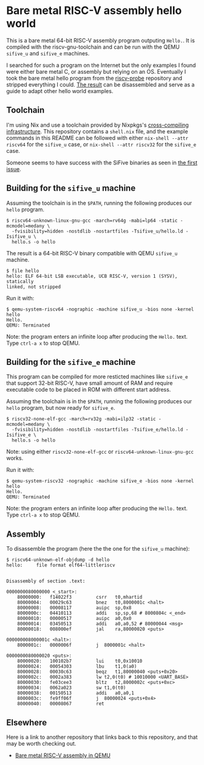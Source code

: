 # Bare metal RISC-V assembly hello world

This is a bare metal 64-bit RISC-V assembly program outputing `Hello.`. It is
compiled with the riscv-gnu-toolchain and can be run with the QEMU `sifive_u`
and `sifive_e` machines.

I searched for such a program on the Internet but the only examples I found
were either bare metal C, or assembly but relying on an OS. Eventually I took
the bare metal hello program from the
[riscv-probe](https://github.com/michaeljclark/riscv-probe) repository and
stripped everything I could. [The
result](https://github.com/noteed/riscv-hello-c) can be disassembled and serve
as a guide to adapt other hello world examples.


## Toolchain

I'm using Nix and use a toolchain provided by Nixpkgs's [cross-compiling
infrastructure](https://nixos.wiki/wiki/Cross_Compiling). This repository
contains a `shell.nix` file, and the example commands in this README can be
followed with either `nix-shell --attr riscv64` for the `sifive_u` case, or
`nix-shell --attr riscv32` for the `sifive_e` case.

Someone seems to have success with the SiFive binaries as seen in [the first
issue](https://github.com/noteed/riscv-hello-asm/issues/1).


## Building for the `sifive_u` machine

Assuming the toolchain is in the `$PATH`, running the following produces our
`hello` program.

```
$ riscv64-unknown-linux-gnu-gcc -march=rv64g -mabi=lp64 -static -mcmodel=medany \
  -fvisibility=hidden -nostdlib -nostartfiles -Tsifive_u/hello.ld -Isifive_u \
  hello.s -o hello
```

The result is a 64-bit RISC-V binary compatible with QEMU `sifive_u` machine.

```
$ file hello
hello: ELF 64-bit LSB executable, UCB RISC-V, version 1 (SYSV), statically
linked, not stripped
```

Run it with:

```
$ qemu-system-riscv64 -nographic -machine sifive_u -bios none -kernel hello
Hello.
QEMU: Terminated
```

Note: the program enters an infinite loop after producing the `Hello.` text.
Type `ctrl-a x` to stop QEMU.


## Building for the `sifive_e` machine

This program can be compiled for more resticted machines like `sifive_e`
that support 32-bit RISC-V, have small amount of RAM and require executable
code to be placed in ROM with different start address.

Assuming the toolchain is in the `$PATH`, running the following produces our
`hello` program, but now ready for `sifive_e`.

```
$ riscv32-none-elf-gcc -march=rv32g -mabi=ilp32 -static -mcmodel=medany \
  -fvisibility=hidden -nostdlib -nostartfiles -Tsifive_e/hello.ld -Isifive_e \
  hello.s -o hello
```

Note: using either `riscv32-none-elf-gcc` or `riscv64-unknown-linux-gnu-gcc`
works.

Run it with:

```
$ qemu-system-riscv32 -nographic -machine sifive_e -bios none -kernel hello
Hello.
QEMU: Terminated
```

Note: the program enters an infinite loop after producing the `Hello.` text.
Type `ctrl-a x` to stop QEMU.


## Assembly

To disassemble the program (here the the one for the `sifive_u` machine):


```
$ riscv64-unknown-elf-objdump -d hello
hello:     file format elf64-littleriscv


Disassembly of section .text:

0000000080000000 <_start>:
    80000000:	f14022f3         csrr	t0,mhartid
    80000004:	00029c63         bnez	t0,8000001c <halt>
    80000008:	00008117         auipc	sp,0x8
    8000000c:	04410113         addi	sp,sp,68 # 8000804c <_end>
    80000010:	00000517         auipc	a0,0x0
    80000014:	03450513         addi	a0,a0,52 # 80000044 <msg>
    80000018:	008000ef         jal	ra,80000020 <puts>

000000008000001c <halt>:
    8000001c:	0000006f         j	8000001c <halt>

0000000080000020 <puts>:
    80000020:	100102b7         lui	t0,0x10010
    80000024:	00054303         lbu	t1,0(a0)
    80000028:	00030c63         beqz	t1,80000040 <puts+0x20>
    8000002c:	0002a383         lw	t2,0(t0) # 10010000 <UART_BASE>
    80000030:	fe03cee3         bltz	t2,8000002c <puts+0xc>
    80000034:	0062a023         sw	t1,0(t0)
    80000038:	00150513         addi	a0,a0,1
    8000003c:	fe9ff06f         j	80000024 <puts+0x4>
    80000040:	00008067         ret
```


## Elsewhere

Here is a link to another repository that links back to this repository, and
that may be worth checking out.

- [Bare metal RISC-V assembly in QEMU](https://github.com/rtfb/riscv64-in-qemu)
